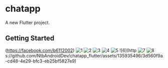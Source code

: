 # chatapp

A new Flutter project.

## Getting Started
(https://facebook.com/b6112002)
![1](https://github.com/NtbAndroidDev/chatapp_flutter/assets/135935496/92744dc6-51fd-4170-9a78-ea503d680bef)
![2](https://github.com/NtbAndroidDev/chatapp_flutter/assets/135935496/51043ea3-33ef-43ea-bf33-07365e9d2eab)
![3](https://github.com/NtbAndroidDev/chatapp_flutter/assets/135935496/f9f8faad-403a-4070-a4b2-039502f27928)
![4](https://github.com/NtbAndroidDev/chatapp_flutter/assets/135935496/351c1040-793e-4386-92cc-1ea190fcda81)
![5](https://github.com/NtbAndroidDev/chatapp_flutter/assets/135935496/099818c1-5a7c-45ed-a9d2-eea5c7144c21)
![6](http
![7](https://github.com/NtbAndroidDev/chatapp_flutter/assets/135935496/7cd3ee0f-ec88-4361-bf11-b82d645e6508)
![8](https://github.com/NtbAndroidDev/chatapp_flutter/assets/135935496/4a0389f1-4bf8-488d-b436-84229e5723fc)
s://github.com/NtbAndroidDev/chatapp_flutter/assets/135935496/3d560f9a-cd48-4e29-bfc3-eb25bf5827e9)


